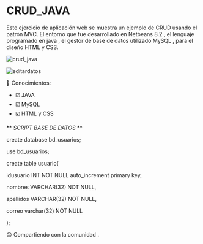 # CRUD_JAVA
Este ejercicio de aplicación web se muestra un ejemplo de CRUD usando el patrón MVC. El entorno que fue desarrollado en Netbeans 8.2 , el lenguaje programado en java , el gestor de base de datos utilizado MySQL , para el diseño HTML y CSS.

![crud_java](https://user-images.githubusercontent.com/71619972/103432967-c8354f00-4bb6-11eb-9aef-be3cba00a351.PNG)


![editardatos](https://user-images.githubusercontent.com/71619972/103448935-9aabdc80-4c6e-11eb-9b1a-edd291787119.PNG)

:pencil: Conocimientos:
- :ballot_box_with_check: JAVA
- :ballot_box_with_check: MySQL
- :ballot_box_with_check: HTML y CSS

** _SCRIPT BASE DE DATOS_ **

create database bd_usuarios;

use bd_usuarios;

create table usuario(

idusuario INT NOT NULL auto_increment primary key,

nombres VARCHAR(32) NOT NULL,

apellidos VARCHAR(32) NOT NULL,

correo varchar(32) NOT NULL

);


:blush: Compartiendo con la comunidad .
